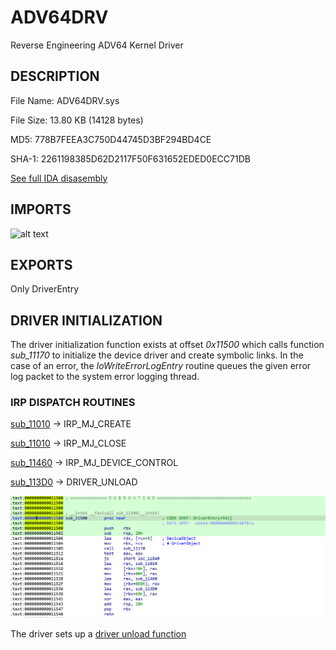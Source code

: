 # ADV64DRV
 Reverse Engineering ADV64 Kernel Driver

 ## DESCRIPTION

File Name: ADV64DRV.sys

File Size: 13.80 KB (14128 bytes)

MD5: 778B7FEEA3C750D44745D3BF294BD4CE

SHA-1: 2261198385D62D2117F50F631652EDED0ECC71DB


[See full IDA disasembly](ida.asm)




## IMPORTS

![alt text](Driver%20Codes/imports.png)


## EXPORTS
Only DriverEntry


## DRIVER INITIALIZATION
The driver initialization function exists at offset *0x11500* which calls function *sub_11170* to initialize the device driver and create symbolic links. In the case of an error, the *IoWriteErrorLogEntry* routine queues the given error log packet to the system error logging thread.

### IRP DISPATCH ROUTINES

[sub_11010](Driver%20Codes/sub_11010.asm) -> IRP_MJ_CREATE 

[sub_11010](Driver%20Codes/sub_11010.asm) -> IRP_MJ_CLOSE

[sub_11460](Driver%20Codes/sub_11460.asm) -> IRP_MJ_DEVICE_CONTROL

[sub_113D0](Driver%20Codes/sub_113D0.asm) -> DRIVER_UNLOAD

![alt text](dispatch_routines.png)

The driver sets up a [driver unload function](Driver%20Codes/sub_113D0.asm) 


